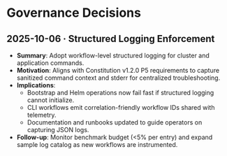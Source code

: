# Governance Decisions

## 2025-10-06 · Structured Logging Enforcement
- **Summary**: Adopt workflow-level structured logging for cluster and application commands.
- **Motivation**: Aligns with Constitution v1.2.0 P5 requirements to capture sanitized command context and stderr for centralized troubleshooting.
- **Implications**:
  - Bootstrap and Helm operations now fail fast if structured logging cannot initialize.
  - CLI workflows emit correlation-friendly workflow IDs shared with telemetry.
  - Documentation and runbooks updated to guide operators on capturing JSON logs.
- **Follow-up**: Monitor benchmark budget (<5% per entry) and expand sample log catalog as new workflows are instrumented.
